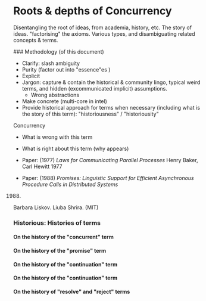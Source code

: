 # Roots & depths of Concurrency


Disentangling the root of ideas, from academia, history, etc.
The story of ideas.
"factorising" the axioms.
Various types, and disambiguating related concepts & terms.

### Methodology (of this document)
* Clarify: slash ambiguity
* Purity (factor out into "essence"es )
* Explicit
* Jargon: capture & contain the historical & community lingo, typical weird terms, and hidden (excommunicated implicit) assumptions.
   * Wrong abstractions
* Make concrete (multi-core in intel)
* Provide historical approach for terms when necessary (including what is the story of this term): "historiousness" / "historiousity"

Concurrency
* What is wrong with this term
* What is right about this term (why appears)

* Paper: (1977)
*Laws for Communicating Parallel Processes*
Henry Baker, Carl Hewitt
1977


* Paper: (1988)
*Promises: Linguistic Support for Efficient Asynchronous Procedure Calls in Distributed Systems*
1988.
Barbara Liskov.
Liuba Shrira.
(MIT)

### Historious: Histories of terms
#### On the history of the "concurrent" term
#### On the history of the "promise" term
#### On the history of the "continuation" term
#### On the history of the "continuation" term
#### On the history of "resolve" and "reject" terms

